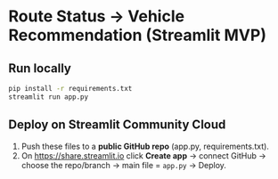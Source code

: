# Route Status → Vehicle Recommendation (Streamlit MVP)

## Run locally
```bash
pip install -r requirements.txt
streamlit run app.py
```

## Deploy on Streamlit Community Cloud
1. Push these files to a **public GitHub repo** (app.py, requirements.txt).
2. On https://share.streamlit.io click **Create app** → connect GitHub → choose the repo/branch → main file = `app.py` → Deploy.
